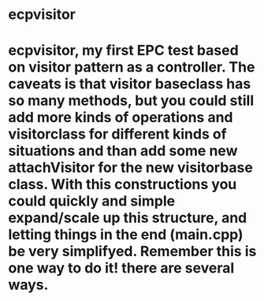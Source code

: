 # ecpvisitor
# ecpvisitor, my first EPC test based on visitor pattern as a controller. The caveats is that visitor baseclass has so many methods, but you could still add more kinds of operations and visitorclass for different kinds of situations and than add some new attachVisitor for the new visitorbase class. With this constructions you could quickly and simple expand/scale up this structure, and letting things in the end (main.cpp) be very simplifyed. Remember this is one way to do it! there are several ways. 
